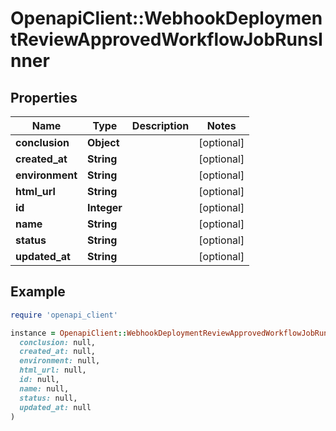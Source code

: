 # OpenapiClient::WebhookDeploymentReviewApprovedWorkflowJobRunsInner

## Properties

| Name | Type | Description | Notes |
| ---- | ---- | ----------- | ----- |
| **conclusion** | **Object** |  | [optional] |
| **created_at** | **String** |  | [optional] |
| **environment** | **String** |  | [optional] |
| **html_url** | **String** |  | [optional] |
| **id** | **Integer** |  | [optional] |
| **name** | **String** |  | [optional] |
| **status** | **String** |  | [optional] |
| **updated_at** | **String** |  | [optional] |

## Example

```ruby
require 'openapi_client'

instance = OpenapiClient::WebhookDeploymentReviewApprovedWorkflowJobRunsInner.new(
  conclusion: null,
  created_at: null,
  environment: null,
  html_url: null,
  id: null,
  name: null,
  status: null,
  updated_at: null
)
```

